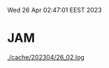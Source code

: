 Wed 26 Apr 02:47:01 EEST 2023
# JAM
<a href='./cache/202304/26_02.log'>./cache/202304/26_02.log</a>
